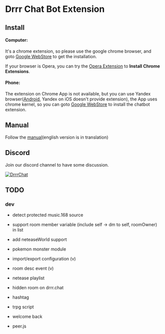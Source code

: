 # Drrr Chat Bot Extension

## Install

#### Computer:

It's a chrome extension, so please use the google chrome browser, and goto [Google WebStore](https://chrome.google.com/webstore/detail/drrr-chatbot-extension/fkmpnkcjocenkliehpdhlfbmdmdnokgm) to get the installation.

If your browser is Opera, you can try the [Opera Extension](https://addons.opera.com/zh-tw/extensions/details/install-chrome-extensions/) to **Install Chrome Extensions**.

#### Phone:

The extension on Chrome App is not available, but you can use Yandex browser([Android](https://play.google.com/store/apps/details?id=ru.yandex.searchplugin&hl=en_US), Yandex on iOS doesn't provide extension), the App uses chrome kernel, so you can goto [Google WebStore](https://chrome.google.com/webstore/detail/drrr-chatbot-extension/fkmpnkcjocenkliehpdhlfbmdmdnokgm) to install the chatbot extension.

## Manual

Follow the [manual](https://nobodyzxc.github.io/drrr-botext-manual/)(english version is in translation)

## Discord

Join our discord channel to have some discussion.

[![DrrrChat](https://discordapp.com/api/guilds/700216589190037515/widget.png?style=banner3)](https://discord.com/invite/cveZZTt)

## TODO

### dev

- detect protected music.168 source
- support room member variable (include self -> dm to self, roomOwner) in list
- add neteaseWorld support
- pokemon monster module
- import/export configuration (v)
- room desc event (v)
- netease playlist
- hidden room on drrr.chat

- hashtag
- trpg script
- welcome back
- peer.js
